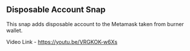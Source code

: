 ## Disposable Account Snap

This snap adds disposable account to the Metamask taken from burner wallet.

Video Link - https://youtu.be/VRGKOK-w6Xs
